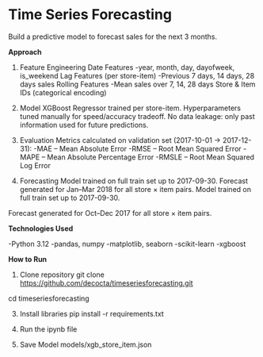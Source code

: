 # Time Series Forecasting
Build a predictive model to forecast sales for the next 3 months.

**Approach**
1. Feature Engineering
Date Features
-year, month, day, dayofweek, is_weekend
Lag Features (per store-item)
-Previous 7 days, 14 days, 28 days sales
Rolling Features
-Mean sales over 7, 14, 28 days
Store & Item IDs (categorical encoding)

2. Model
XGBoost Regressor trained per store-item.
Hyperparameters tuned manually for speed/accuracy tradeoff.
No data leakage: only past information used for future predictions.

3. Evaluation
Metrics calculated on validation set (2017-10-01 → 2017-12-31):
-MAE – Mean Absolute Error
-RMSE – Root Mean Squared Error
-MAPE – Mean Absolute Percentage Error
-RMSLE – Root Mean Squared Log Error

4. Forecasting
 Model trained on full train set up to 2017-09-30.
 Forecast generated for Jan–Mar 2018 for all store × item pairs.
Model trained on full train set up to 2017-09-30.

Forecast generated for Oct–Dec 2017 for all store × item pairs.

**Technologies Used**

-Python 3.12
-pandas, numpy
-matplotlib, seaborn
-scikit-learn
-xgboost

**How to Run**

1. Clone repository
git clone https://github.com/decocta/timeseriesforecasting.git

cd timeseriesforecasting

3. Install libraries
   pip install -r requirements.txt

4. Run the ipynb file

5. Save Model
models/xgb_store_item.json
